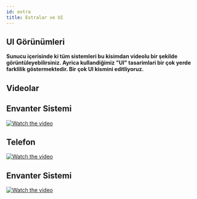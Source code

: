```yaml
---
id: extra
title: Extralar ve UI
---
```


## **UI Görünümleri**

**Sunucu içerisinde ki tüm sistemleri bu kisimdan videolu bir şekilde görüntüleyebilirsiniz.
Ayrica kullandiğimiz "UI" tasarimlari bir çok yerde farklilik göstermektedir. Bir çok UI kismini editliyoruz.**

## **Videolar**


## **Envanter Sistemi**

[![Watch the video](https://i.imgur.com/vKb2F1B.png)](https://www.youtube.com/watch?v=yqWX86uT5jM)
>

## **Telefon**

[![Watch the video](https://i.imgur.com/vKb2F1B.png)](https://www.youtube.com/watch?v=yqWX86uT5jM)
>

## **Envanter Sistemi**

[![Watch the video](https://i.imgur.com/vKb2F1B.png)](https://www.youtube.com/watch?v=yqWX86uT5jM)
>

